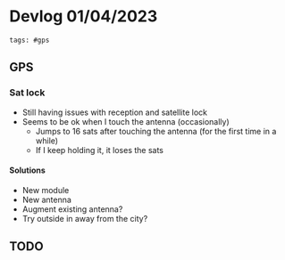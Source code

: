 # Devlog 01/04/2023

```text
tags: #gps
```

## GPS

### Sat lock

- Still having issues with reception and satellite lock
- Seems to be ok when I touch the antenna (occasionally)
  - Jumps to 16 sats after touching the antenna (for the first time in a while)
  - If I keep holding it, it loses the sats

#### Solutions

- New module
- New antenna
- Augment existing antenna?
- Try outside in away from the city?

## TODO
